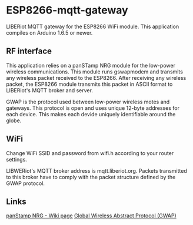 # ESP8266-mqtt-gateway
LIBERiot MQTT gateway for the ESP8266 WiFi module. This application compiles on Arduino 1.6.5 or newer.

## RF interface

This application relies on a panSTamp NRG module for the low-power wireless communications. This
module runs gswapmodem and transmits any wireless packet received to the ESP8266. After
receiving any wireless packet, the ESP8266 module transmits this packet in ASCII format to LIBERiot's
MQTT broker and server.

GWAP is the protocol used between low-power wireless motes and gateways. This protocol is open
and uses unique 12-byte addresses for each device. This makes each devide uniquely identifiable around
the globe.

## WiFi

Change WiFi SSID and password from wifi.h according to your router settings.

LIBWERiot's MQTT broker address is mqtt.liberiot.org. Packets transmitted to this broker have to comply
with the packet structure defined by the GWAP protocol.

## Links

[panStamp NRG - Wiki page](https://github.com/panStamp/panstamp/wiki/panStamp%20NRG%202.-Technical%20details)
[Global Wireless Abstract Protocol (GWAP)](https://github.com/panStamp/gwap)

